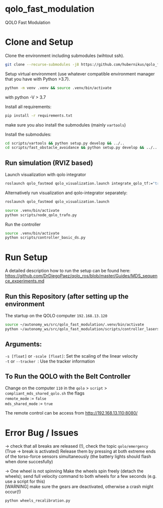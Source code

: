 # qolo_fast_modulation
QOLO Fast Modulation


# Clone and Setup
Clone the environment including submodules (wihtout ssh).
``` bash
git clone --recurse-submodules -j8 https://github.com/hubernikus/qolo_fast_modulation
```

Setup virtual environment (use whatever compatible environment manager that you have with Python >3.7).

``` bash
python -m venv .venv && source .venv/bin/activate
```
with python -V > 3.7

Install all requirements:
``` bash
pip install -r requirements.txt
```
make sure you also install the submodules (mainly `vartools`)

Install the submodules:
``` bash
cd scripts/vartools && python setup.py develop && ../..
cd scripts/fast_obstacle_avoidance && python setup.py develop && ../..
```
<!-- cd scripts/fast_obstacle_avoidance && python setup.py develop && ../.. -->

## Run simulation (RVIZ based)
Launch visualization with qolo integrator
``` bash
roslaunch qolo_fastmod qolo_visualization.launch integrate_qolo_tf:="true"
```

Alternatively run  visualization and qolo-integrator separately:
``` bash
roslaunch qolo_fastmod qolo_visualization.launch
```

``` bash
source .venv/bin/activate
python scripts/node_qolo_trafo.py
```

Run the controller
``` bash
source .venv/bin/activate
python scripts/controller_basic_ds.py 
```


# Run Setup
A detailed description how to run the setup can be found here:
https://github.com/DrDiegoPaez/qolo_ros/blob/master/Guides/MDS_sequence_experiments.md


## Run this Repository (after setting up the environment
The startup on the QOLO computer `192.168.13.120`
``` bash
source ~/autonomy_ws/src/qolo_fast_modulation/.venv/bin/activate
python ~/autonomy_ws/src/qolo_fast_modulation/scripts/controller_laserscan.py
```

## Arguments:  
`-s [float]` or `-scale [float]`: Set the scaling of the linear velocity  
`-t` or `--tracker `: Use the tracker information



## To Run the QOLO with the Belt Controller
Change on the computer `110` in the `qolo` > `script` > `compliant_mds_shared_qolo.sh` the flags  
`remote_mode` := `false`  
`mds_shared_mode` :=  `true`  

The remote control can be access from http://192.168.13.110:8080/

# Error Bug / Issues
-> check that all breaks are released (!), check the topic `qolo/emergency` (True -> break is activated)
Release them by pressing at both extreme ends of the torso-force sensors simultaneously (the battery lights should flash when done succesfully)


-> One wheel is not spinning
 Make the wheels spin freely (detach the wheels); send full velocity command to both wheels for a few seconds (e.g. use a script for this)  
[WARNING] make sure the gears are deactivated, otherwise a crash might occur(!)  
``` bash
python wheels_recalibration.py
```

